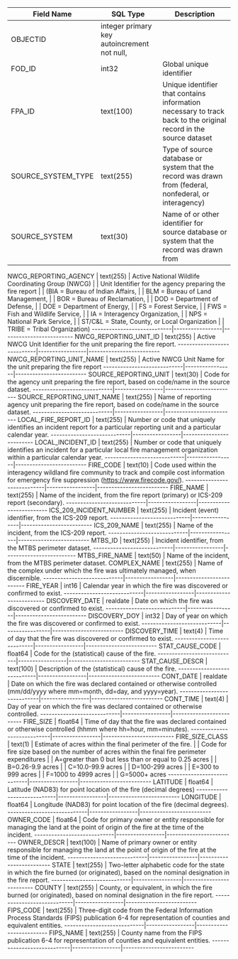 Field Name                  |  SQL Type       |  Description
----------------------------|-----------------|-------------------------
OBJECTID                    |  integer  primary key   autoincrement  not null,      |
FOD_ID                      |  int32          |  Global unique identifier
FPA_ID                      |  text(100)      |  Unique identifier that contains information necessary to track back to the original record in the source dataset
SOURCE_SYSTEM_TYPE          |  text(255)      |  Type of source database or system that the record was drawn from (federal, nonfederal, or interagency)
SOURCE_SYSTEM               |  text(30)       |  Name of or other identifier for source database or system that the record was drawn from



NWCG_REPORTING_AGENCY       |  text(255)      |  Active National Wildlife Coordinating Group (NWCG) 
                            |                 |  Unit Identifier for the agency preparing the fire report 
                            |                 |  (BIA = Bureau of Indian Affairs, 
                            |                 |  BLM = Bureau of Land Management, 
                            |                 |  BOR = Bureau of Reclamation, 
                            |                 |  DOD = Department of Defense, 
                            |                 |  DOE = Department of Energy, 
                            |                 |  FS = Forest Service, 
                            |                 |  FWS = Fish and Wildlife Service, 
                            |                 |  IA = Interagency Organization, 
                            |                 |  NPS = National Park Service, 
                            |                 |  ST/C&L = State, County, or Local Organization
                            |                 |  TRIBE = Tribal Organization)
----------------------------|-----------------|-------------------------
NWCG_REPORTING_UNIT_ID      |  text(255)      |  Active NWCG Unit Identifier for the unit preparing the fire report.
----------------------------|-----------------|-------------------------
NWCG_REPORTING_UNIT_NAME    |  text(255)      |  Active NWCG Unit Name for the unit preparing the fire report
----------------------------|-----------------|-------------------------
SOURCE_REPORTING_UNIT       |  text(30)       |  Code for the agency unit preparing the fire report, based on code/name in the source dataset.
----------------------------|-----------------|-------------------------
SOURCE_REPORTING_UNIT_NAME  |  text(255)      |  Name of reporting agency unit preparing the fire report, based on code/name in the source dataset.
----------------------------|-----------------|-------------------------
LOCAL_FIRE_REPORT_ID        |  text(255)      |  Number or code that uniquely identifies an incident report for a particular reporting unit and a particular calendar year.
----------------------------|-----------------|-------------------------
LOCAL_INCIDENT_ID           |  text(255)      |  Number or code that uniquely identifies an incident for a particular local fire management organization within a particular calendar year.
----------------------------|-----------------|-------------------------
FIRE_CODE                   |  text(10)       |  Code used within the interagency wildland fire community to track and compile cost information for emergency fire suppression (https://www.firecode.gov/).
----------------------------|-----------------|-------------------------
FIRE_NAME                   |  text(255)      |  Name of the incident, from the fire report (primary) or ICS-209 report (secondary).
----------------------------|-----------------|-------------------------
ICS_209_INCIDENT_NUMBER     |  text(255)      |  Incident (event) identifier, from the ICS-209 report.
----------------------------|-----------------|-------------------------
ICS_209_NAME                |  text(255)      |  Name of the incident, from the ICS-209 report.
----------------------------|-----------------|-------------------------
MTBS_ID                     |  text(255)      |  Incident identifier, from the MTBS perimeter dataset.
----------------------------|-----------------|-------------------------
MTBS_FIRE_NAME              |  text(50)       |  Name of the incident, from the MTBS perimeter dataset.
COMPLEX_NAME                |  text(255)      |  Name of the complex under which the fire was ultimately managed, when discernible.
----------------------------|-----------------|-------------------------
FIRE_YEAR                   |  int16          |  Calendar year in which the fire was discovered or confirmed to exist.
----------------------------|-----------------|-------------------------
DISCOVERY_DATE              |  realdate       |  Date on which the fire was discovered or confirmed to exist.
----------------------------|-----------------|-------------------------
DISCOVERY_DOY               |  int32          |  Day of year on which the fire was discovered or confirmed to exist.
----------------------------|-----------------|-------------------------
DISCOVERY_TIME              |  text(4)        |  Time of day that the fire was discovered or confirmed to exist.
----------------------------|-----------------|-------------------------
STAT_CAUSE_CODE             |  float64        |  Code for the (statistical) cause of the fire.
----------------------------|-----------------|-------------------------
STAT_CAUSE_DESCR            |  text(100)      |  Description of the (statistical) cause of the fire.
----------------------------|-----------------|-------------------------
CONT_DATE                   |  realdate       |  Date on which the fire was declared contained or otherwise controlled (mm/dd/yyyy where mm=month, dd=day, and yyyy=year).
----------------------------|-----------------|-------------------------
CONT_TIME                   |  text(4)        |  Day of year on which the fire was declared contained or otherwise controlled.
----------------------------|-----------------|-------------------------
FIRE_SIZE                   |  float64        |  Time of day that the fire was declared contained or otherwise controlled (hhmm where hh=hour, mm=minutes).
----------------------------|-----------------|-------------------------
FIRE_SIZE_CLASS             |  text(1)        |  Estimate of acres within the final perimeter of the fire.
                            |                 |  Code for fire size based on the number of acres within the final fire perimeter expenditures 
                            |                 |  A=greater than 0 but less than or equal to 0.25 acres
                            |                 |  B=0.26-9.9 acres
                            |                 |  C=10.0-99.9 acres
                            |                 |  D=100-299 acres
                            |                 |  E=300 to 999 acres
                            |                 |  F=1000 to 4999 acres
                            |                 |  G=5000+ acres
----------------------------|-----------------|-------------------------
LATITUDE                    |  float64        |  Latitude (NAD83) for point location of the fire (decimal degrees)
----------------------------|-----------------|-------------------------
LONGITUDE                   |  float64        |  Longitude (NAD83) for point location of the fire (decimal degrees).
----------------------------|-----------------|-------------------------
OWNER_CODE                  |  float64        |  Code for primary owner or entity responsible for managing the land at the point of origin of the fire at the time of the incident.
----------------------------|-----------------|-------------------------
OWNER_DESCR                 |  text(100)      |  Name of primary owner or entity responsible for managing the land at the point of origin of the fire at the time of the incident.
----------------------------|-----------------|-------------------------
STATE                       |  text(255)      |  Two-letter alphabetic code for the state in which the fire burned (or originated), based on the nominal designation in the fire report.
----------------------------|-----------------|-------------------------
COUNTY                      |  text(255)      |  County, or equivalent, in which the fire burned (or originated), based on nominal designation in the fire report.
----------------------------|-----------------|-------------------------
FIPS_CODE                   |  text(255)      |  Three-digit code from the Federal Information Process Standards (FIPS) publication 6-4 for representation of counties and equivalent entities.
----------------------------|-----------------|-------------------------
FIPS_NAME                   |  text(255)      |  County name from the FIPS publication 6-4 for representation of counties and equivalent entities. 
----------------------------|-----------------|-------------------------

